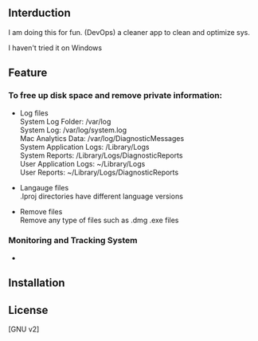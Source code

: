 
 ## Interduction 
I am doing this for fun. (DevOps) 
a cleaner app to clean and optimize sys.

I haven't tried it on Windows


## Feature 

### To free up disk space and remove private information:
- Log files <br />
        System Log Folder: /var/log <br />
        System Log: /var/log/system.log <br />
        Mac Analytics Data: /var/log/DiagnosticMessages <br />
        System Application Logs: /Library/Logs <br />
        System Reports: /Library/Logs/DiagnosticReports <br />
        User Application Logs: ~/Library/Logs <br />
        User Reports: ~/Library/Logs/DiagnosticReports <br />
 
- Langauge files <br />
       .lproj directories have different language versions <br />
        
- Remove files  <br />
        Remove any type of files such as .dmg .exe files <br />

### Monitoring and Tracking System

- 

###


## Installation




## License
[GNU v2]

